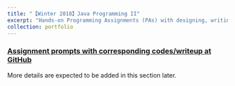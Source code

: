 ```yaml
---
title: "【Winter 2018】Java Programming II"
excerpt: "Hands-on Programming Assignments (PAs) with designing, writing, hand-tracing, compiling or interpreting, executing, testing, and debugging Java programs. <br/><img src='/images/16_cse8b_resized.png'>"
collection: portfolio
---
```


### [Assignment prompts with corresponding codes/writeup at GitHub](https://github.com/chkao831/WI18_Programming-in-Java-II_UCSDCSE8B)

More details are expected to be added in this section later.
